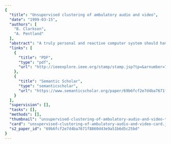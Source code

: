 ```yaml
---
{
  "title": "Unsupervised clustering of ambulatory audio and video",
  "date": "1999-03-15",
  "authors": [
    "B. Clarkson",
    "A. Pentland"
  ],
  "abstract": "A truly personal and reactive computer system should have access to the same information as its user, including the ambient sights and sounds. To this end, we have developed a system for extracting events and scenes from natural audio/visual input. We find our system can (without any prior labeling of data) cluster the audio/visual data into events, such as passing through doors and crossing the street. Also, we hierarchically cluster these events into scenes and get clusters that correlate with visiting the supermarket, or walking down a busy street.",
  "links": [
    {
      "title": "PDF",
      "type": "pdf",
      "url": "http://ieeexplore.ieee.org/stamp/stamp.jsp?tp=&arnumber=757481"
    },
    {
      "title": "Semantic Scholar",
      "type": "semanticscholar",
      "url": "https://www.semanticscholar.org/paper/69b6fcf2e7d4ba7671f8860d43e9a51b6d5c25bd"
    }
  ],
  "supervision": [],
  "tasks": [],
  "methods": [],
  "thumbnail": "unsupervised-clustering-of-ambulatory-audio-and-video-thumb.jpg",
  "card": "unsupervised-clustering-of-ambulatory-audio-and-video-card.jpg",
  "s2_paper_id": "69b6fcf2e7d4ba7671f8860d43e9a51b6d5c25bd"
}
---
```


